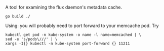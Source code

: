 A tool for examining the flux daemon's metadata cache.

    go build ./

Using: you will probably need to port forward to your memcache pod. Try

    kubectl get pod -n kube-system -o name -l name=memcached | \
    sed -e 's/pods\///' | \
    xargs -I{} kubectl -n kube-system port-forward {} 11211
